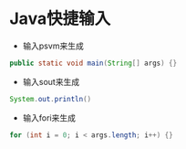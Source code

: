 # Java快捷输入

- 输入psvm来生成

```java
public static void main(String[] args) {}
```

- 输入sout来生成

```java
System.out.println()
```

- 输入fori来生成

```java
for (int i = 0; i < args.length; i++) {}
```

